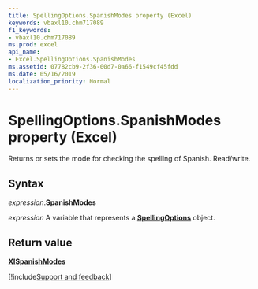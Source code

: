 ```yaml
---
title: SpellingOptions.SpanishModes property (Excel)
keywords: vbaxl10.chm717089
f1_keywords:
- vbaxl10.chm717089
ms.prod: excel
api_name:
- Excel.SpellingOptions.SpanishModes
ms.assetid: 07782cb9-2f36-00d7-0a66-f1549cf45fdd
ms.date: 05/16/2019
localization_priority: Normal
---
```



# SpellingOptions.SpanishModes property (Excel)

Returns or sets the mode for checking the spelling of Spanish. Read/write.


## Syntax

_expression_.**SpanishModes**

_expression_ A variable that represents a **[SpellingOptions](Excel.SpellingOptions.md)** object.


## Return value

**[XlSpanishModes](Excel.XlSpanishModes.md)**




[!include[Support and feedback](~/includes/feedback-boilerplate.md)]
